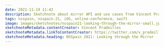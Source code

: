 ```yaml
---
date: 2021-11-19 11:42
description: Sketchnote about mirror API and use cases from Vincent Pradeilles at NSSpain 2021
tags: nsspain, nsspain-21, iOS, online-conference, swift
image: images/sketchnotes/nsspain21-looking-through-the-mirror-small.jpg
sketchnoteMetadata.contentCreator: Vincent Pradeilles
sketchnoteMetadata.linkToContentCreator: https://twitter.com/v_pradeilles
sketchnoteMetadata.heading: NSSpain 2021: Looking through the Mirror
---
```

